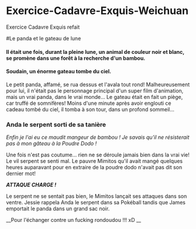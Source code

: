 # Exercice-Cadavre-Exquis-Weichuan
Exercice Cadavre Exquis refait

#Le panda et le gateau de lune
#### Il était une fois, durant la pleine lune, un animal de couleur noir et blanc, se promène dans une forêt à la recherche d'un bambou.

#### Soudain, un énorme gateau tombe du ciel.
Le petit panda, affamé, se rua dessus et l'avala tout rond! Malheureusement pour lui, il n'était pas le personnage principal d'un super film d'animation, mais un vrai panda, dans le vrai monde... Le gateau était en fait un piège, car truffé de somnifères! Moins d'une minute après avoir englouti ce cadeau tombé du ciel, il tomba à son tour, dans un profond sommeil...

### Anda le serpent sorti de sa tanière
*Enfin je l'ai eu ce maudit mangeur de bambou ! Je savais qu'il ne résisterait pas à mon gâteau à la Poudre Dodo !*

Une fois n'est pas coutume... rien ne se déroule jamais bien dans la vrai vie! Le vil serpent se senti mal. Le pauvre Mimitos qu'il avait mangé quelques heures auparavant pour en extraire de la poudre dodo n'avait pas dit son dernier mot!

_**ATTAQUE CHARGE !**_

Le serpent ne se sentait pas bien, le Mimitos lançait ses attaques dans son ventre. Jessie rappela Anda le serpent dans sa Pokéball tandis que James emportait le panda dans un grand sac noir.


__Pour l'échanger contre un fucking rondoudou !!! xD __
